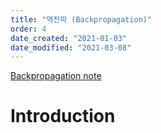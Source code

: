 ```yaml
---
title: "역전파 (Backpropagation)"
order: 4
date_created: "2021-01-03"
date_modified: "2021-03-08"
---
```


[Backpropagation note](https://cs231n.github.io/optimization-2/)

# Introduction

